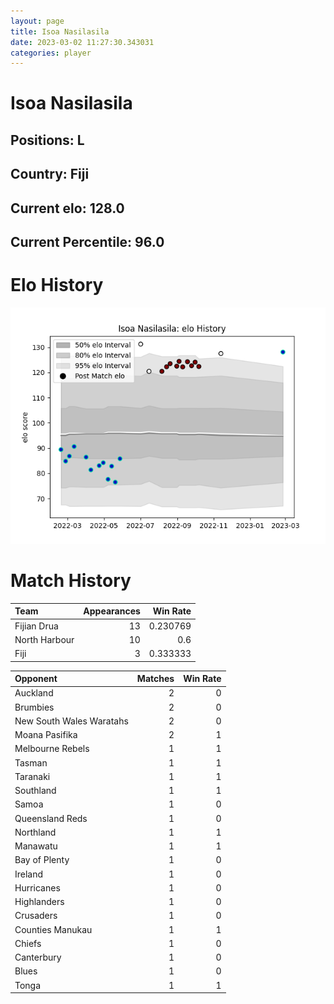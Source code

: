 ```yaml
---  
layout: page  
title: Isoa Nasilasila  
date: 2023-03-02 11:27:30.343031  
categories: player  
---
```

# Isoa Nasilasila

## Positions: L

## Country: Fiji

## Current elo: 128.0

## Current Percentile: 96.0

# Elo History


![elo history](history_IsoaNasilasila.png)
# Match History


| Team          |   Appearances |   Win Rate |
|:--------------|--------------:|-----------:|
| Fijian Drua   |            13 |   0.230769 |
| North Harbour |            10 |   0.6      |
| Fiji          |             3 |   0.333333 |

| Opponent                 |   Matches |   Win Rate |
|:-------------------------|----------:|-----------:|
| Auckland                 |         2 |          0 |
| Brumbies                 |         2 |          0 |
| New South Wales Waratahs |         2 |          0 |
| Moana Pasifika           |         2 |          1 |
| Melbourne Rebels         |         1 |          1 |
| Tasman                   |         1 |          1 |
| Taranaki                 |         1 |          1 |
| Southland                |         1 |          1 |
| Samoa                    |         1 |          0 |
| Queensland Reds          |         1 |          0 |
| Northland                |         1 |          1 |
| Manawatu                 |         1 |          1 |
| Bay of Plenty            |         1 |          0 |
| Ireland                  |         1 |          0 |
| Hurricanes               |         1 |          0 |
| Highlanders              |         1 |          0 |
| Crusaders                |         1 |          0 |
| Counties Manukau         |         1 |          1 |
| Chiefs                   |         1 |          0 |
| Canterbury               |         1 |          0 |
| Blues                    |         1 |          0 |
| Tonga                    |         1 |          1 |